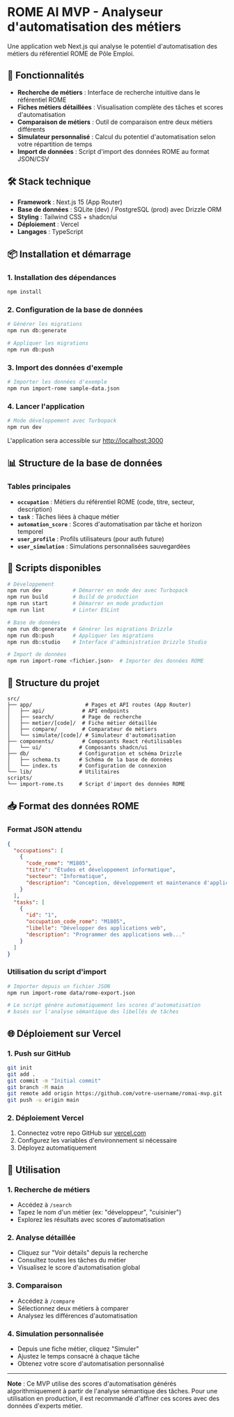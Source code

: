 # ROME AI MVP - Analyseur d'automatisation des métiers

Une application web Next.js qui analyse le potentiel d'automatisation des métiers du référentiel ROME de Pôle Emploi.

## 🚀 Fonctionnalités

- **Recherche de métiers** : Interface de recherche intuitive dans le référentiel ROME
- **Fiches métiers détaillées** : Visualisation complète des tâches et scores d'automatisation
- **Comparaison de métiers** : Outil de comparaison entre deux métiers différents  
- **Simulateur personnalisé** : Calcul du potentiel d'automatisation selon votre répartition de temps
- **Import de données** : Script d'import des données ROME au format JSON/CSV

## 🛠 Stack technique

- **Framework** : Next.js 15 (App Router)
- **Base de données** : SQLite (dev) / PostgreSQL (prod) avec Drizzle ORM
- **Styling** : Tailwind CSS + shadcn/ui
- **Déploiement** : Vercel
- **Langages** : TypeScript

## 📦 Installation et démarrage

### 1. Installation des dépendances

```bash
npm install
```

### 2. Configuration de la base de données

```bash
# Générer les migrations
npm run db:generate

# Appliquer les migrations
npm run db:push
```

### 3. Import des données d'exemple

```bash
# Importer les données d'exemple
npm run import-rome sample-data.json
```

### 4. Lancer l'application

```bash
# Mode développement avec Turbopack
npm run dev
```

L'application sera accessible sur [http://localhost:3000](http://localhost:3000)

## 📊 Structure de la base de données

### Tables principales

- **`occupation`** : Métiers du référentiel ROME (code, titre, secteur, description)
- **`task`** : Tâches liées à chaque métier
- **`automation_score`** : Scores d'automatisation par tâche et horizon temporel
- **`user_profile`** : Profils utilisateurs (pour auth future)
- **`user_simulation`** : Simulations personnalisées sauvegardées

## 🔧 Scripts disponibles

```bash
# Développement
npm run dev          # Démarrer en mode dev avec Turbopack
npm run build        # Build de production
npm run start        # Démarrer en mode production
npm run lint         # Linter ESLint

# Base de données
npm run db:generate  # Générer les migrations Drizzle
npm run db:push      # Appliquer les migrations
npm run db:studio    # Interface d'administration Drizzle Studio

# Import de données
npm run import-rome <fichier.json>  # Importer des données ROME
```

## 📁 Structure du projet

```
src/
├── app/                 # Pages et API routes (App Router)
│   ├── api/            # API endpoints
│   ├── search/         # Page de recherche
│   ├── metier/[code]/  # Fiche métier détaillée
│   ├── compare/        # Comparateur de métiers
│   └── simulate/[code]/ # Simulateur d'automatisation
├── components/         # Composants React réutilisables
│   └── ui/            # Composants shadcn/ui
├── db/                # Configuration et schéma Drizzle
│   ├── schema.ts      # Schéma de la base de données
│   └── index.ts       # Configuration de connexion
└── lib/               # Utilitaires
scripts/
└── import-rome.ts     # Script d'import des données ROME
```

## 📥 Format des données ROME

### Format JSON attendu

```json
{
  "occupations": [
    {
      "code_rome": "M1805",
      "titre": "Études et développement informatique",
      "secteur": "Informatique",
      "description": "Conception, développement et maintenance d'applications..."
    }
  ],
  "tasks": [
    {
      "id": "1",
      "occupation_code_rome": "M1805", 
      "libelle": "Développer des applications web",
      "description": "Programmer des applications web..."
    }
  ]
}
```

### Utilisation du script d'import

```bash
# Importer depuis un fichier JSON
npm run import-rome data/rome-export.json

# Le script génère automatiquement les scores d'automatisation
# basés sur l'analyse sémantique des libellés de tâches
```

## 🌐 Déploiement sur Vercel

### 1. Push sur GitHub

```bash
git init
git add .
git commit -m "Initial commit"
git branch -M main
git remote add origin https://github.com/votre-username/romai-mvp.git
git push -u origin main
```

### 2. Déploiement Vercel

1. Connectez votre repo GitHub sur [vercel.com](https://vercel.com)
2. Configurez les variables d'environnement si nécessaire
3. Déployez automatiquement

## 🎯 Utilisation

### 1. Recherche de métiers
- Accédez à `/search`
- Tapez le nom d'un métier (ex: "développeur", "cuisinier")
- Explorez les résultats avec scores d'automatisation

### 2. Analyse détaillée
- Cliquez sur "Voir détails" depuis la recherche
- Consultez toutes les tâches du métier
- Visualisez le score d'automatisation global

### 3. Comparaison
- Accédez à `/compare`
- Sélectionnez deux métiers à comparer
- Analysez les différences d'automatisation

### 4. Simulation personnalisée
- Depuis une fiche métier, cliquez "Simuler"
- Ajustez le temps consacré à chaque tâche
- Obtenez votre score d'automatisation personnalisé

---

**Note** : Ce MVP utilise des scores d'automatisation générés algorithmiquement à partir de l'analyse sémantique des tâches. Pour une utilisation en production, il est recommandé d'affiner ces scores avec des données d'experts métier.